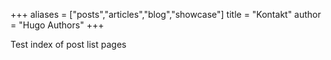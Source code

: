 +++
aliases = ["posts","articles","blog","showcase"]
title = "Kontakt"
author = "Hugo Authors"
+++

Test index of post list pages
